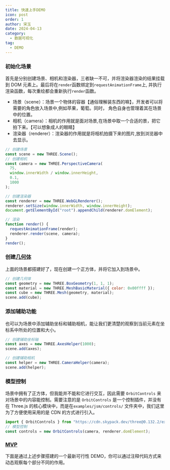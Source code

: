 ```yaml
---
title: 快速上手DEMO
icon: post
order: 1
author: 宋玉
date: 2024-04-13
category:
  - 数据可视化
tag:
  - DEMO
---
```


### 初始化场景

首先是分别创建场景、相机和渲染器，三者缺一不可，并将渲染器渲染的结果挂载到 DOM 元素上。最后将在`render`函数绑定到`requestAnimationFrame`上, 并执行渲染函数，每次重绘都会重新执行`render`函数。

- 场景（scene）：场景一个物体的容器【通俗理解装东西的嘛】，开发者可以将需要的角色放入场景中,例如苹果，葡萄。同时， 角色自身也管理着其在场景中的位置。
- 相机（camera）：相机的作用就是面对场景,在场景中取一个合适的景，把它拍下来。【可以想象成人的眼睛】
- 渲染器（renderer）：渲染器的作用就是将相机拍摄下来的图片,放到浏览器中去显示。

```javascript
// 创建场景
const scene = new THREE.Scene();
// 创建相机
const camera = new THREE.PerspectiveCamera(
  75,
  window.innerWidth / window.innerHeight,
  0.1,
  1000
);

// 创建渲染器
const renderer = new THREE.WebGLRenderer();
renderer.setSize(window.innerWidth, window.innerHeight);
document.getElementById("root").appendChild(renderer.domElement);

// 渲染
function render() {
  requestAnimationFrame(render);
  renderer.render(scene, camera);
}
render();
```

### 创建[几何体](https://threejs.org/docs/?q=ge#api/zh/geometries/BoxGeometry)

上面的场景都搭建好了，现在创建一个正方体，并将它加入到场景中。

```javascript
// 创建几何体
const geometry = new THREE.BoxGeometry(1, 1, 1);
const material = new THREE.MeshBasicMaterial({ color: 0x00ffff });
const cube = new THREE.Mesh(geometry, material);
scene.add(cube);
```

### 添加辅助功能

也可以为场景中添加辅助坐标和辅助相机，能让我们更清楚的观察到当前元素在坐标系中所处的位置和大小。

```javascript
// 创建辅助坐标轴
const axes = new THREE.AxesHelper(1000);
scene.add(axes);

// 创建辅助相机
const helper = new THREE.CameraHelper(camera);
scene.add(helper);
```

### 模型控制

场景中拥有了正方体，但我能并不能和它进行交互，因此需要 `OrbitControls` 来对场景中的内容能控制。需要注意的是 `OrbitControls` 是一个控制插件，并没有在 Three.js 的核心模块中，而是在`examples/jsm/controls/` 文件夹中，我们这里为了方便使用采用的是 CDN 的方式进行引入。

```javascript
import { OrbitControls } from "https://cdn.skypack.dev/three@0.132.2/examples/jsm/controls/OrbitControls.js";
// 模型控制
const controls = new OrbitControls(camera, renderer.domElement);
```

### [MVP](https://brain.songxingguo.com/demo/Three/MVP.html)

下面是通过上述步骤搭建的一个最新可行性 DEMO，你可以通过注释代码方式来动态观察每个部分不同的作用。

<MVP />

<script setup>
import MVP from "@components/Three/MVP.vue";
</script>

